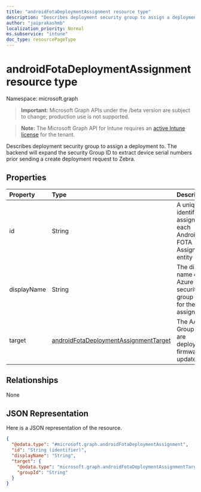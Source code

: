 ```yaml
---
title: "androidFotaDeploymentAssignment resource type"
description: "Describes deployment security group to assign a deployment to. The backend will expand the security Group ID to extract device serial numbers prior sending a create deployment request to Zebra."
author: "jaiprakashmb"
localization_priority: Normal
ms.subservice: "intune"
doc_type: resourcePageType
---
```


# androidFotaDeploymentAssignment resource type

Namespace: microsoft.graph

> **Important:** Microsoft Graph APIs under the /beta version are subject to change; production use is not supported.

> **Note:** The Microsoft Graph API for Intune requires an [active Intune license](https://go.microsoft.com/fwlink/?linkid=839381) for the tenant.

Describes deployment security group to assign a deployment to. The backend will expand the security Group ID to extract device serial numbers prior sending a create deployment request to Zebra.

## Properties
|Property|Type|Description|
|:---|:---|:---|
|id|String|A unique identifier assigned to each Android FOTA Assignment entity|
|displayName|String|The display name of the Azure AD security group used for the assignment.|
|target|[androidFotaDeploymentAssignmentTarget](../resources/intune-androidfotaservice-androidfotadeploymentassignmenttarget.md)|The AAD Group we are deploying firmware updates to|

## Relationships
None

## JSON Representation
Here is a JSON representation of the resource.
<!-- {
  "blockType": "resource",
  "@odata.type": "microsoft.graph.androidFotaDeploymentAssignment"
}
-->
``` json
{
  "@odata.type": "#microsoft.graph.androidFotaDeploymentAssignment",
  "id": "String (identifier)",
  "displayName": "String",
  "target": {
    "@odata.type": "microsoft.graph.androidFotaDeploymentAssignmentTarget",
    "groupId": "String"
  }
}
```
